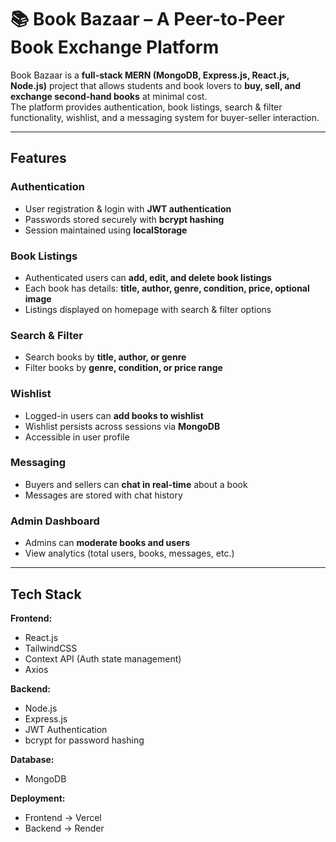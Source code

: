 # 📚 Book Bazaar – A Peer-to-Peer Book Exchange Platform

Book Bazaar is a **full-stack MERN (MongoDB, Express.js, React.js, Node.js)** project that allows students and book lovers to **buy, sell, and exchange second-hand books** at minimal cost.  
The platform provides authentication, book listings, search & filter functionality, wishlist, and a messaging system for buyer-seller interaction.

---

##  Features

###  Authentication
- User registration & login with **JWT authentication**  
- Passwords stored securely with **bcrypt hashing**  
- Session maintained using **localStorage**

###  Book Listings
- Authenticated users can **add, edit, and delete book listings**  
- Each book has details: **title, author, genre, condition, price, optional image**  
- Listings displayed on homepage with search & filter options

###  Search & Filter
- Search books by **title, author, or genre**  
- Filter books by **genre, condition, or price range**

###  Wishlist
- Logged-in users can **add books to wishlist**  
- Wishlist persists across sessions via **MongoDB**  
- Accessible in user profile

###  Messaging
- Buyers and sellers can **chat in real-time** about a book  
- Messages are stored with chat history

### Admin Dashboard
- Admins can **moderate books and users**  
- View analytics (total users, books, messages, etc.)

---

##  Tech Stack

**Frontend:**  
- React.js  
- TailwindCSS  
- Context API (Auth state management)  
- Axios  

**Backend:**  
- Node.js  
- Express.js  
- JWT Authentication  
- bcrypt for password hashing  

**Database:**  
- MongoDB   

**Deployment:**  
- Frontend → Vercel  
- Backend → Render





